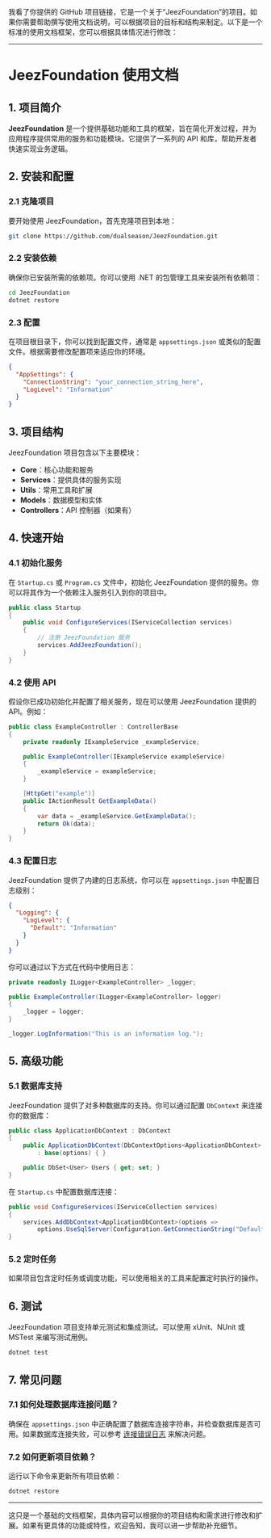 我看了你提供的 GitHub 项目链接，它是一个关于“JeezFoundation”的项目。如果你需要帮助撰写使用文档说明，可以根据项目的目标和结构来制定。以下是一个标准的使用文档框架，您可以根据具体情况进行修改：

---

# JeezFoundation 使用文档

## 1. 项目简介

**JeezFoundation** 是一个提供基础功能和工具的框架，旨在简化开发过程，并为应用程序提供常用的服务和功能模块。它提供了一系列的 API 和库，帮助开发者快速实现业务逻辑。

## 2. 安装和配置

### 2.1 克隆项目

要开始使用 JeezFoundation，首先克隆项目到本地：

```bash
git clone https://github.com/dualseason/JeezFoundation.git
```

### 2.2 安装依赖

确保你已安装所需的依赖项。你可以使用 .NET 的包管理工具来安装所有依赖项：

```bash
cd JeezFoundation
dotnet restore
```

### 2.3 配置

在项目根目录下，你可以找到配置文件，通常是 `appsettings.json` 或类似的配置文件。根据需要修改配置项来适应你的环境。

```json
{
  "AppSettings": {
    "ConnectionString": "your_connection_string_here",
    "LogLevel": "Information"
  }
}
```

## 3. 项目结构

JeezFoundation 项目包含以下主要模块：

- **Core**：核心功能和服务
- **Services**：提供具体的服务实现
- **Utils**：常用工具和扩展
- **Models**：数据模型和实体
- **Controllers**：API 控制器（如果有）

## 4. 快速开始

### 4.1 初始化服务

在 `Startup.cs` 或 `Program.cs` 文件中，初始化 JeezFoundation 提供的服务。你可以将其作为一个依赖注入服务引入到你的项目中。

```csharp
public class Startup
{
    public void ConfigureServices(IServiceCollection services)
    {
        // 注册 JeezFoundation 服务
        services.AddJeezFoundation();
    }
}
```

### 4.2 使用 API

假设你已成功初始化并配置了相关服务，现在可以使用 JeezFoundation 提供的 API。例如：

```csharp
public class ExampleController : ControllerBase
{
    private readonly IExampleService _exampleService;

    public ExampleController(IExampleService exampleService)
    {
        _exampleService = exampleService;
    }

    [HttpGet("example")]
    public IActionResult GetExampleData()
    {
        var data = _exampleService.GetExampleData();
        return Ok(data);
    }
}
```

### 4.3 配置日志

JeezFoundation 提供了内建的日志系统，你可以在 `appsettings.json` 中配置日志级别：

```json
{
  "Logging": {
    "LogLevel": {
      "Default": "Information"
    }
  }
}
```

你可以通过以下方式在代码中使用日志：

```csharp
private readonly ILogger<ExampleController> _logger;

public ExampleController(ILogger<ExampleController> logger)
{
    _logger = logger;
}

_logger.LogInformation("This is an information log.");
```

## 5. 高级功能

### 5.1 数据库支持

JeezFoundation 提供了对多种数据库的支持。你可以通过配置 `DbContext` 来连接你的数据库：

```csharp
public class ApplicationDbContext : DbContext
{
    public ApplicationDbContext(DbContextOptions<ApplicationDbContext> options) 
        : base(options) { }

    public DbSet<User> Users { get; set; }
}
```

在 `Startup.cs` 中配置数据库连接：

```csharp
public void ConfigureServices(IServiceCollection services)
{
    services.AddDbContext<ApplicationDbContext>(options =>
        options.UseSqlServer(Configuration.GetConnectionString("DefaultConnection")));
}
```

### 5.2 定时任务

如果项目包含定时任务或调度功能，可以使用相关的工具来配置定时执行的操作。

## 6. 测试

JeezFoundation 项目支持单元测试和集成测试。可以使用 xUnit、NUnit 或 MSTest 来编写测试用例。

```bash
dotnet test
```

## 7. 常见问题

### 7.1 如何处理数据库连接问题？

确保在 `appsettings.json` 中正确配置了数据库连接字符串，并检查数据库是否可用。如果数据库连接失败，可以参考 [连接错误日志](https://docs.microsoft.com/en-us/ef/core/miscellaneous/logging) 来解决问题。

### 7.2 如何更新项目依赖？

运行以下命令来更新所有项目依赖：

```bash
dotnet restore
```

---

这只是一个基础的文档框架，具体内容可以根据你的项目结构和需求进行修改和扩展。如果有更具体的功能或特性，欢迎告知，我可以进一步帮助补充细节。
